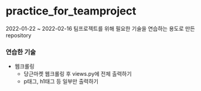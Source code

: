 # practice_for_teamproject
2022-01-22 ~ 2022-02-16 팀프로젝트를 위해 필요한 기술을 연습하는 용도로 만든 repository <br>


### 연습한 기술
- 웹크롤링
  - 당근마켓 웹크롤링 후 views.py에 전체 출력하기
  - p태그, h1태그 등 일부만 출력하기
